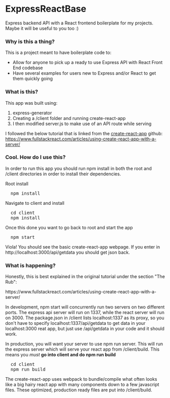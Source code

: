 # ExpressReactBase
Express backend API with a React frontend boilerplate for my projects. Maybe it will be useful to you too :)

<h3>Why is this a thing?</h3>
This is a project meant to have boilerplate code to:<br>
<ul>
  <li>Allow for anyone to pick up a ready to use Express API with React Front End codebase</li>
  <li>Have several examples for users new to Express and/or React to get them quickly going</li>
</ul>

<h3>What is this?</h3>
This app was built using: 
<ol>
  <li>express-generator</li>
  <li>Creating a /client folder and running create-react-app</li>
  <li>I then modified server.js to make use of an API route while serving </li>
</ol>

I followed the below tutorial that is linked from the <a href="https://github.com/facebookincubator/create-react-app">create-react-app</a> github:<br>
https://www.fullstackreact.com/articles/using-create-react-app-with-a-server/

<h3>Cool. How do I use this?</h3>
In order to run this app you should run npm install in both the root and /client directories in order to install their dependencies.

Root install
<pre>
  npm install
</pre>

Navigate to client and install
<pre>
  cd client
  npm install
</pre>

Once this done you want to go back to root and start the app
<pre>
  npm start
</pre>

Viola! You should see the basic create-react-app webpage.
If you enter in http://localhost:3000/api/getdata you should get json back.

<h3> What is happening? </h3>

<p>Honestly, this is best explained in the original tutorial under the section "The Rub":</p>
https://www.fullstackreact.com/articles/using-create-react-app-with-a-server/ <br>

<p>In development, npm start will concurrently run two servers on two different ports. The express api server will run on 1337, while the react server will run on 3000. The package.json in /client lists localhost:1337 as its proxy, so you don't have to specify localhost:1337/api/getdata to get data in your localhost:3000 reat app, but just use /api/getdata in your code and it should work.</p>

<p>In production, you will want your server to use npm run server. This will run the express server which will serve your react app from /client/build. This means you <i>must</i> <b>go into client and do npm run build</b></p>
<pre>
  cd client
  npm run build
</pre>
<p>The create-react-app uses webpack to bundle/compile what often looks like a big hairy react app with many components down to a few javascript files. These optimized, production ready files are put into /client/build.</p>







